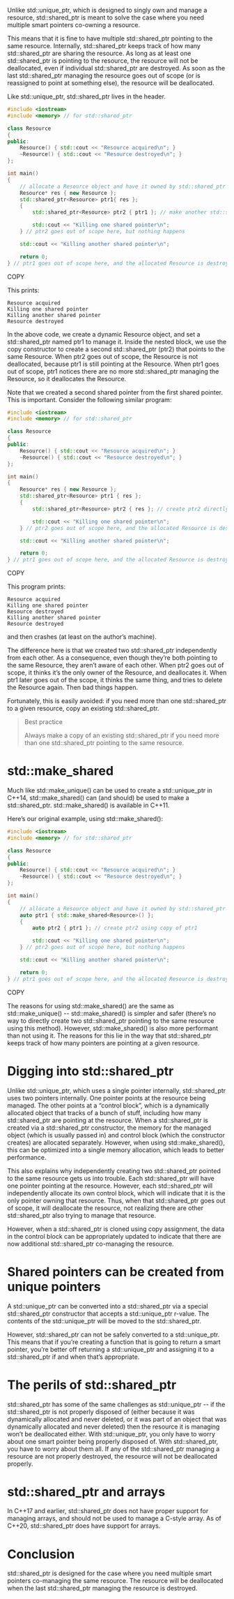 Unlike std::unique_ptr, which is designed to singly own and manage a resource, std::shared_ptr is meant to solve the case where you need multiple smart pointers co-owning a resource.

This means that it is fine to have multiple std::shared_ptr pointing to the same resource. Internally, std::shared_ptr keeps track of how many std::shared_ptr are sharing the resource. As long as at least one std::shared_ptr is pointing to the resource, the resource will not be deallocated, even if individual std::shared_ptr are destroyed. As soon as the last std::shared_ptr managing the resource goes out of scope (or is reassigned to point at something else), the resource will be deallocated.

Like std::unique_ptr, std::shared_ptr lives in the <memory> header.

```cpp
#include <iostream>
#include <memory> // for std::shared_ptr

class Resource
{
public:
	Resource() { std::cout << "Resource acquired\n"; }
	~Resource() { std::cout << "Resource destroyed\n"; }
};

int main()
{
	// allocate a Resource object and have it owned by std::shared_ptr
	Resource* res { new Resource };
	std::shared_ptr<Resource> ptr1{ res };
	{
		std::shared_ptr<Resource> ptr2 { ptr1 }; // make another std::shared_ptr pointing to the same thing

		std::cout << "Killing one shared pointer\n";
	} // ptr2 goes out of scope here, but nothing happens

	std::cout << "Killing another shared pointer\n";

	return 0;
} // ptr1 goes out of scope here, and the allocated Resource is destroyed
```

COPY

This prints:

```
Resource acquired
Killing one shared pointer
Killing another shared pointer
Resource destroyed
```

In the above code, we create a dynamic Resource object, and set a std::shared_ptr named ptr1 to manage it. Inside the nested block, we use the copy constructor to create a second std::shared_ptr (ptr2) that points to the same Resource. When ptr2 goes out of scope, the Resource is not deallocated, because ptr1 is still pointing at the Resource. When ptr1 goes out of scope, ptr1 notices there are no more std::shared_ptr managing the Resource, so it deallocates the Resource.

Note that we created a second shared pointer from the first shared pointer. This is important. Consider the following similar program:

```cpp
#include <iostream>
#include <memory> // for std::shared_ptr

class Resource
{
public:
	Resource() { std::cout << "Resource acquired\n"; }
	~Resource() { std::cout << "Resource destroyed\n"; }
};

int main()
{
	Resource* res { new Resource };
	std::shared_ptr<Resource> ptr1 { res };
	{
		std::shared_ptr<Resource> ptr2 { res }; // create ptr2 directly from res (instead of ptr1)

		std::cout << "Killing one shared pointer\n";
	} // ptr2 goes out of scope here, and the allocated Resource is destroyed

	std::cout << "Killing another shared pointer\n";

	return 0;
} // ptr1 goes out of scope here, and the allocated Resource is destroyed again
```

COPY

This program prints:

```
Resource acquired
Killing one shared pointer
Resource destroyed
Killing another shared pointer
Resource destroyed
```

and then crashes (at least on the author’s machine).

The difference here is that we created two std::shared_ptr independently from each other. As a consequence, even though they’re both pointing to the same Resource, they aren’t aware of each other. When ptr2 goes out of scope, it thinks it’s the only owner of the Resource, and deallocates it. When ptr1 later goes out of the scope, it thinks the same thing, and tries to delete the Resource again. Then bad things happen.

Fortunately, this is easily avoided: if you need more than one std::shared_ptr to a given resource, copy an existing std::shared_ptr.

> Best practice
>
> Always make a copy of an existing std::shared_ptr if you need more than one std::shared_ptr pointing to the same resource.

# std::make_shared

Much like std::make_unique() can be used to create a std::unique_ptr in C++14, std::make_shared() can (and should) be used to make a std::shared_ptr. std::make_shared() is available in C++11.

Here’s our original example, using std::make_shared():

```cpp
#include <iostream>
#include <memory> // for std::shared_ptr

class Resource
{
public:
	Resource() { std::cout << "Resource acquired\n"; }
	~Resource() { std::cout << "Resource destroyed\n"; }
};

int main()
{
	// allocate a Resource object and have it owned by std::shared_ptr
	auto ptr1 { std::make_shared<Resource>() };
	{
		auto ptr2 { ptr1 }; // create ptr2 using copy of ptr1

		std::cout << "Killing one shared pointer\n";
	} // ptr2 goes out of scope here, but nothing happens

	std::cout << "Killing another shared pointer\n";

	return 0;
} // ptr1 goes out of scope here, and the allocated Resource is destroyed
```

COPY

The reasons for using std::make_shared() are the same as std::make_unique() -- std::make_shared() is simpler and safer (there’s no way to directly create two std::shared_ptr pointing to the same resource using this method). However, std::make_shared() is also more performant than not using it. The reasons for this lie in the way that std::shared_ptr keeps track of how many pointers are pointing at a given resource.

# Digging into std::shared_ptr

Unlike std::unique_ptr, which uses a single pointer internally, std::shared_ptr uses two pointers internally. One pointer points at the resource being managed. The other points at a “control block”, which is a dynamically allocated object that tracks of a bunch of stuff, including how many std::shared_ptr are pointing at the resource. When a std::shared_ptr is created via a std::shared_ptr constructor, the memory for the managed object (which is usually passed in) and control block (which the constructor creates) are allocated separately. However, when using std::make_shared(), this can be optimized into a single memory allocation, which leads to better performance.

This also explains why independently creating two std::shared_ptr pointed to the same resource gets us into trouble. Each std::shared_ptr will have one pointer pointing at the resource. However, each std::shared_ptr will independently allocate its own control block, which will indicate that it is the only pointer owning that resource. Thus, when that std::shared_ptr goes out of scope, it will deallocate the resource, not realizing there are other std::shared_ptr also trying to manage that resource.

However, when a std::shared_ptr is cloned using copy assignment, the data in the control block can be appropriately updated to indicate that there are now additional std::shared_ptr co-managing the resource.

# Shared pointers can be created from unique pointers

A std::unique_ptr can be converted into a std::shared_ptr via a special std::shared_ptr constructor that accepts a std::unique_ptr r-value. The contents of the std::unique_ptr will be moved to the std::shared_ptr.

However, std::shared_ptr can not be safely converted to a std::unique_ptr. This means that if you’re creating a function that is going to return a smart pointer, you’re better off returning a std::unique_ptr and assigning it to a std::shared_ptr if and when that’s appropriate.

# The perils of std::shared_ptr

std::shared_ptr has some of the same challenges as std::unique_ptr -- if the std::shared_ptr is not properly disposed of (either because it was dynamically allocated and never deleted, or it was part of an object that was dynamically allocated and never deleted) then the resource it is managing won’t be deallocated either. With std::unique_ptr, you only have to worry about one smart pointer being properly disposed of. With std::shared_ptr, you have to worry about them all. If any of the std::shared_ptr managing a resource are not properly destroyed, the resource will not be deallocated properly.

# std::shared_ptr and arrays

In C++17 and earlier, std::shared_ptr does not have proper support for managing arrays, and should not be used to manage a C-style array. As of C++20, std::shared_ptr does have support for arrays.

# Conclusion

std::shared_ptr is designed for the case where you need multiple smart pointers co-managing the same resource. The resource will be deallocated when the last std::shared_ptr managing the resource is destroyed.